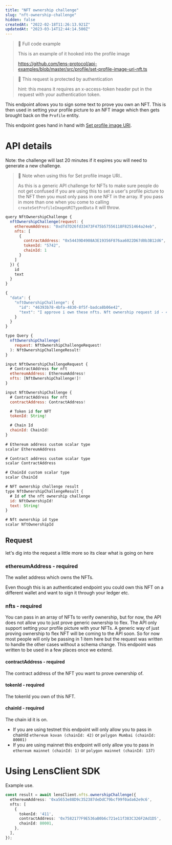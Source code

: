 ```yaml
---
title: "NFT ownership challenge"
slug: "nft-ownership-challenge"
hidden: false
createdAt: "2022-02-18T11:26:13.921Z"
updatedAt: "2023-03-14T12:44:14.500Z"
---
```

> 📘 Full code example
> 
> This is an example of it hooked into the profile image
> 
> <https://github.com/lens-protocol/api-examples/blob/master/src/profile/set-profile-image-uri-nft.ts>

> 🚧 This request is protected by authentication
> 
> hint: this means it requires an x-access-token header put in the request with your authentication token.

This endpoint allows you to sign some text to prove you own an NFT. This is then used in setting your profile picture to an NFT image which then gets brought back on the `Profile` entity.

This endpoint goes hand in hand with [Set profile image URI](doc:set-profile-image-uri).

# API details

Note: the challenge will last 20 minutes if it expires you will need to generate a new challenge.

> 🚧 Note when using this for Set profile image URI..
> 
> As this is a generic API challenge for NFTs to make sure people do not get confused if you are using this to set a user's profile picture to the NFT then you must only pass in one NFT in the array. If you pass in more than one when you come to calling `createSetProfileImageURITypedData` it will throw.

```javascript Example operation
query NftOwnershipChallenge {
  nftOwnershipChallenge(request: {
    ethereumAddress: "0xdfd7D26fd33473F475b57556118F8251464a24eb",
    nfts: [
      {
        contractAddress: "0x54439D4908A3E19356F876aa6022D67d0b3B12d6",
        tokenId: "5742",
        chainId: 1
      }
    ]
  }) {
    id
    text
  }
}
```
```javascript Example response
{
  "data": {
    "nftOwnershipChallenge": {
      "id": "46393b78-4bfa-4830-8f5f-badca8b06e42",
      "text": "I approve i own these nfts. Nft ownership request id - 46393b78-4bfa-4830-8f5f-badca8b06e42"
    }
  }
}
```
```javascript Query interface
type Query {
  nftOwnershipChallenge(
    request: NftOwnershipChallengeRequest!
  ): NftOwnershipChallengeResult!
}
```
```javascript Request
input NftOwnershipChallengeRequest {
  # ContractAddress for nft
  ethereumAddress: EthereumAddress!
  nfts: [NftOwnershipChallenge!]!
}

input NftOwnershipChallenge {
  # ContractAddress for nft
  contractAddress: ContractAddress!

  # Token id for NFT
  tokenId: String!

  # Chain Id
  chainId: ChainId!
}
  
# Ethereum address custom scalar type
scalar EthereumAddress

# Contract address custom scalar type
scalar ContractAddress

# ChainId custom scalar type
scalar ChainId
```
```javascript Response
# NFT ownership challenge result
type NftOwnershipChallengeResult {
  # Id of the nft ownership challenge
  id: NftOwnershipId!
  text: String!
}

# Nft ownership id type
scalar NftOwnershipId
```



## Request

let's dig into the request a little more so its clear what is going on here

### ethereumAddress - required

The wallet address which owns the NFTs. 

Even though this is an authenticated endpoint you could own this NFT on a different wallet and want to sign it through your ledger etc. 

### nfts - required

You can pass in an array of NFTs to verify ownership, but for now, the API does not allow you to just prove generic ownership to flex. The API only support setting your profile picture with your NFTs. A generic way of just proving ownership to flex NFT will be coming to the API soon. So for now most people will only be passing in 1 item here but the request was written to handle the other cases without a schema change. This endpoint was written to be used in a few places once we extend.

#### contractAddress - required

The contract address of the NFT you want to prove ownership of.

#### tokenId - required

The tokenId you own of this NFT.

#### chainId - required

The chain id it is on.

- If you are using testnet this endpoint will only allow you to pass in chainId `ethereum kovan (chainId: 42)` or `polygon Mumbai (chainId: 80001)`
- If you are using mainnet this endpoint will only allow you to pass in `ethereum mainnet (chainId: 1)` or `polygon mainnet (chainId: 137)`



# 

# Using LensClient SDK

Example use.

```typescript
const result = await lensClient.nfts.ownershipChallenge({
  ethereumAddress: '0xa5653e88D9c352387deDdC79bcf99f0ada62e9c6',
  nfts: [
    {
      tokenId: '411',
      contractAddress: '0x7582177F9E536aB0b6c721e11f383C326F2Ad1D5',
      chainId: 80001,
    },
  ],
});

```